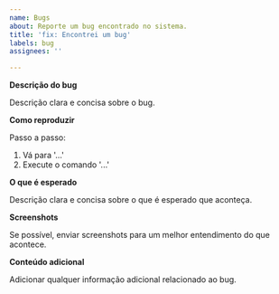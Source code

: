 ```yaml
---
name: Bugs
about: Reporte um bug encontrado no sistema.
title: 'fix: Encontrei um bug'
labels: bug
assignees: ''

---
```


**Descrição do bug**

Descrição clara e concisa sobre o bug.

**Como reproduzir**

Passo a passo:
1. Vá para '...'
2. Execute o comando  '...'

**O que é esperado**

Descrição clara e concisa sobre o que é esperado que aconteça.

**Screenshots**

Se possível, enviar screenshots para um melhor entendimento do que acontece.

**Conteúdo adicional**

Adicionar qualquer informação adicional relacionado ao bug.
